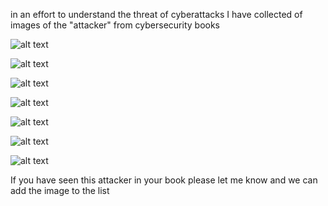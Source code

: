 in an effort to understand the threat of cyberattacks I have collected
of images of the "attacker" from cybersecurity books

![alt text](https://github.com/YewnAcorn/winter_23/blob/main/attackers/Screen%20Shot%202023-03-07%20at%208.28.30%20AM.png)

![alt text](https://github.com/YewnAcorn/winter_23/blob/main/attackers/Screen%20Shot%202023-03-07%20at%208.29.00%20AM.png)

![alt text](https://github.com/YewnAcorn/winter_23/blob/main/attackers/Screen%20Shot%202023-03-07%20at%208.30.17%20AM.png)

![alt text](https://github.com/YewnAcorn/winter_23/blob/main/attackers/Screen%20Shot%202023-03-07%20at%208.31.47%20AM.png)

![alt text](https://github.com/YewnAcorn/winter_23/blob/main/attackers/Screen%20Shot%202023-03-07%20at%208.32.26%20AM.png)

![alt text](https://github.com/YewnAcorn/winter_23/blob/main/attackers/Screen%20Shot%202023-03-07%20at%208.34.43%20AM.png)

![alt text](https://github.com/YewnAcorn/winter_23/blob/main/attackers/Screen%20Shot%202023-03-07%20at%208.35.38%20AM.png)

If you have seen this attacker in your book please let me know
and we can add the image to the list

